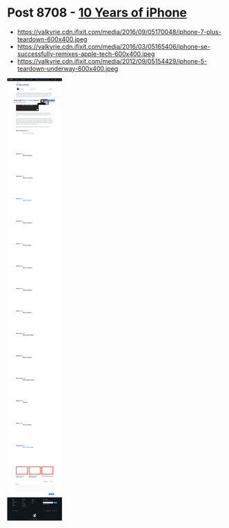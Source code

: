 # Post 8708 - [10 Years of iPhone](https://www.ifixit.com/News/8708/10-years-of-iphone)

- https://valkyrie.cdn.ifixit.com/media/2016/09/05170048/iphone-7-plus-teardown-600x400.jpeg
- https://valkyrie.cdn.ifixit.com/media/2016/03/05165406/iphone-se-successfully-remixes-apple-tech-600x400.jpeg
- https://valkyrie.cdn.ifixit.com/media/2012/09/05154429/iphone-5-teardown-underway-600x400.jpeg

![screencap](screenshots/2752f397-dab9-471a-a311-f75b5cc12d1c.png)
